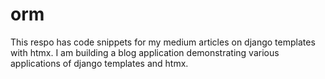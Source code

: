 # orm

This respo has code snippets for my medium articles on django templates with htmx.
I am building a blog application demonstrating various applications of django templates and 
htmx. 